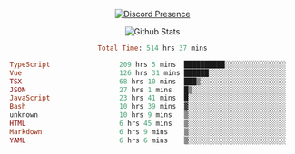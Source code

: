 <!DOCTYPE html>
<body>
<div align="center">

  [![Discord Presence](https://lanyard.cnrad.dev/api/576097150359044106)](https://discord.com/users/576097150359044106)
  
  ![Github Stats](https://github-readme-stats.vercel.app/api?username=verycrunchy&show_icons=true&theme=radical)

<!--START_SECTION:waka-->

```ruby
Total Time: 514 hrs 37 mins

TypeScript                 209 hrs 5 mins  ██████████░░░░░░░░░░░░░░░   40.64 %
Vue                        126 hrs 31 mins ██████░░░░░░░░░░░░░░░░░░░   24.59 %
TSX                        68 hrs 10 mins  ███▒░░░░░░░░░░░░░░░░░░░░░   13.25 %
JSON                       27 hrs 1 mins   █▒░░░░░░░░░░░░░░░░░░░░░░░   05.25 %
JavaScript                 23 hrs 41 mins  █░░░░░░░░░░░░░░░░░░░░░░░░   04.60 %
Bash                       10 hrs 39 mins  ▓░░░░░░░░░░░░░░░░░░░░░░░░   02.07 %
unknown                    10 hrs 9 mins   ▒░░░░░░░░░░░░░░░░░░░░░░░░   01.97 %
HTML                       6 hrs 45 mins   ▒░░░░░░░░░░░░░░░░░░░░░░░░   01.31 %
Markdown                   6 hrs 9 mins    ▒░░░░░░░░░░░░░░░░░░░░░░░░   01.20 %
YAML                       6 hrs 6 mins    ▒░░░░░░░░░░░░░░░░░░░░░░░░   01.19 %
```

<!--END_SECTION:waka-->
</div>
</body>
</html>


